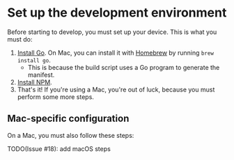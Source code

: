 # Set up the development environment
Before starting to develop, you must set up your device. This is what you must
do:

1. [Install Go](https://golang.org/doc/install). On Mac, you can install it
with [Homebrew](https://brew.sh/) by running `brew install go`.
   - This is because the build script uses a Go program to generate the
   manifest.
1. [Install NPM](https://docs.npmjs.com/downloading-and-installing-node-js-and-npm/).
1. That's it! If you're using a Mac, you're out of luck, because you must
perform some more steps.

## Mac-specific configuration
On a Mac, you must also follow these steps:

TODO(Issue #18): add macOS steps
